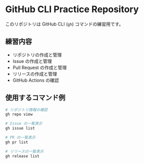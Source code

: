 # GitHub CLI Practice Repository

このリポジトリは GitHub CLI (`gh`) コマンドの練習用です。

## 練習内容

- リポジトリの作成と管理
- Issue の作成と管理
- Pull Request の作成と管理
- リリースの作成と管理
- GitHub Actions の確認

## 使用するコマンド例

```bash
# リポジトリ情報の確認
gh repo view

# Issue の一覧表示
gh issue list

# PR の一覧表示
gh pr list

# リリースの一覧表示
gh release list
```